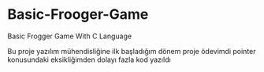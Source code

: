 # Basic-Frooger-Game
Basic Frogger Game With C Language

Bu proje yazılım mühendisliğine ilk başladığım dönem proje ödevimdi pointer konusundaki eksikliğimden dolayı fazla kod yazıldı
